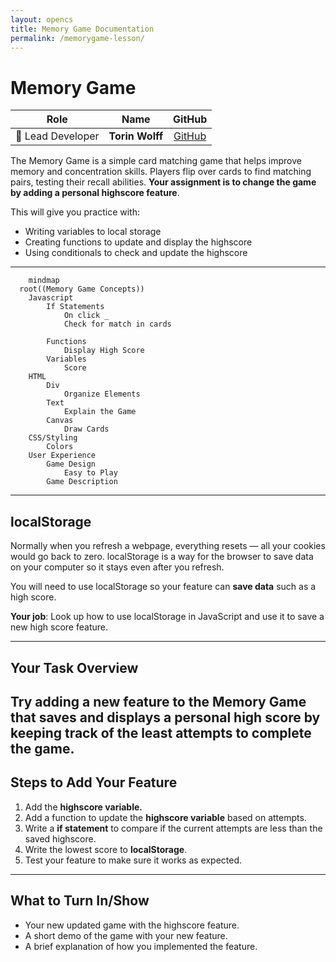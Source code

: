 ```yaml
---
layout: opencs
title: Memory Game Documentation
permalink: /memorygame-lesson/
---
```



# Memory Game


| Role            | Name                 | GitHub |
|:---------------:|:--------------------:|:------:|
| 🧭 Lead Developer | **Torin Wolff**        | [GitHub](https://github.com/TDWolff) |

The Memory Game is a simple card matching game that helps improve memory and concentration skills. Players flip over cards to find matching pairs, testing their recall abilities. **Your assignment is to change the game by adding a personal highscore feature**.

This will give you practice with:
- Writing variables to local storage
- Creating functions to update and display the highscore
- Using conditionals to check and update the highscore

---

```mermaid
    mindmap
  root((Memory Game Concepts))
    Javascript
        If Statements
            On click _
            Check for match in cards

        Functions
            Display High Score
        Variables
            Score
    HTML
        Div
            Organize Elements
        Text
            Explain the Game
        Canvas
            Draw Cards
    CSS/Styling
        Colors
    User Experience
        Game Design
            Easy to Play
        Game Description

```
---

## localStorage

Normally when you refresh a webpage, everything resets — all your cookies would go back to zero.
localStorage is a way for the browser to save data on your computer so it stays even after you refresh.

You will need to use localStorage so your feature can **save data** such as a high score.

**Your job**: Look up how to use localStorage in JavaScript and use it to save a new high score feature.

---

## Your Task Overview

Try adding a new feature to the Memory Game that saves and displays a personal high score by keeping track of the least attempts to complete the game.
---

## Steps to Add Your Feature

1. Add the **highscore variable.**
2. Add a function to update the **highscore variable** based on attempts.
3. Write a **if statement** to compare if the current attempts are less than the saved highscore.
4. Write the lowest score to **localStorage**.
5. Test your feature to make sure it works as expected.

---

## What to Turn In/Show

- Your new updated game with the highscore feature.
- A short demo of the game with your new feature.
- A brief explanation of how you implemented the feature.
